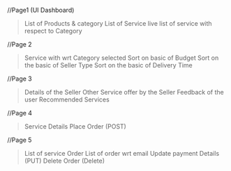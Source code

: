 //Page1 (UI Dashboard)
> List of Products & category
> List of Service live
> list of service with respect to Category


//Page 2
> Service with wrt Category selected
> Sort on basic of Budget
> Sort on the basic of Seller Type
> Sort on the basic of Delivery Time


//Page 3
> Details of the Seller
> Other Service offer by the Seller
> Feedback of the user
> Recommended Services

//Page 4
> Service Details
> Place Order (POST)

//Page 5
> List of service Order
> List of order wrt email
> Update payment Details (PUT)
> Delete Order (Delete)
